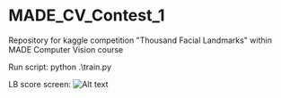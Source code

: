 # MADE_CV_Contest_1
Repository for kaggle competition "Thousand Facial Landmarks" within MADE Computer Vision course

Run script: python .\train.py

LB score screen:
![Alt text](/relative/zakladniy/MADE_CV_Contest_1/blob/master/LB.png?raw=true "Optional Title")
